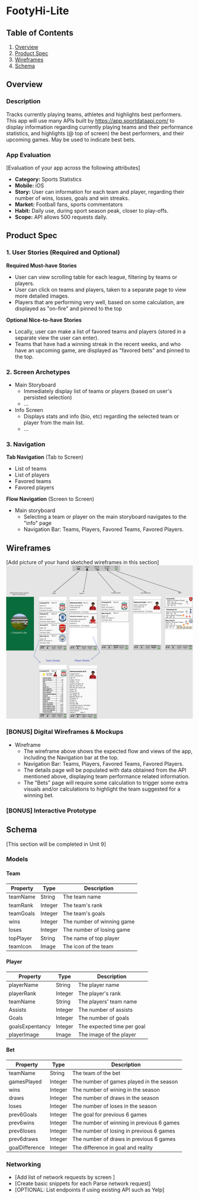 # FootyHi-Lite

## Table of Contents
1. [Overview](#Overview)
1. [Product Spec](#Product-Spec)
1. [Wireframes](#Wireframes)
2. [Schema](#Schema)

## Overview
### Description
Tracks currently playing teams, athletes and highlights best performers.
This app will use many APIs built by https://app.sportdataapi.com/ to display information regarding currently playing teams and their performance statistics, and highlights (@ top of screen) the best performers, and their upcoming games. May be used to indicate best bets.

### App Evaluation
[Evaluation of your app across the following attributes]
- **Category:** Sports Statistics
- **Mobile:** iOS
- **Story:** User can information for each team and player, regarding their number of wins, losses, goals and win streaks.
- **Market:** Football fans, sports commentators
- **Habit:** Daily use, during sport season peak, closer to play-offs.
- **Scope:** API allows 500 requests daily.

## Product Spec

### 1. User Stories (Required and Optional)

**Required Must-have Stories**

* User can view scrolling table for each league, filtering by teams or players.
* User can click on teams and players, taken to a separate page to view more detailed images.
* Players that are performing very well, based on some calculation, are displayed as "on-fire" and pinned to the top

**Optional Nice-to-have Stories**

* Locally, user can make a list of favored teams and players (stored in a separate view the user can enter).
* Teams that have had a winning streak in the recent weeks, and who have an upcoming game, are displayed as "favored bets" and pinned to the top.


### 2. Screen Archetypes

* Main Storyboard
   * Immediately display list of teams or players (based on user's persisted selection)
   * ...
* Info Screen
   * Displays stats and info (bio, etc) regarding the selected team or player from the main list.
   * ...

### 3. Navigation

**Tab Navigation** (Tab to Screen)

* List of teams
* List of players
* Favored teams
* Favored players

**Flow Navigation** (Screen to Screen)

* Main storyboard
   * Selecting a team or player on the main storyboard navigates to the "info" page
   * Navigation Bar: Teams, Players, Favored Teams, Favored Players.


## Wireframes
[Add picture of your hand sketched wireframes in this section]
<img src="https://github.com/iospod1/groupproject/blob/main/UIDesign.png" width=600>

### [BONUS] Digital Wireframes & Mockups
* Wireframe
   * The wireframe above shows the expected flow and views of the app, including the Navigation bar at the top.
   * Navigation Bar: Teams, Players, Favored Teams, Favored Players.
   * The details page will be populated with data obtained from the API mentioned above, displaying team performance related information.
   * The "Bets" page will require some calculation to trigger some extra visuals and/or calculations to highlight the team suggested for a winning bet.

### [BONUS] Interactive Prototype

## Schema 
[This section will be completed in Unit 9]
### Models

#### Team

| Property | Type | Description | 
| ------------- | ------------- | ------------- |
| teamName  | String  | The team name |
| teamRank  | Integer  | The team's rank |
| teamGoals  | Integer  | The team's goals|
| wins  | Integer  | The number of winning game |
| loses  | Integer  | The number of losing game |
| topPlayer  | String  | The name of top player |
| teamIcon| Image| The icon of the team | 

#### Player

| Property | Type | Description | 
| ------------- | ------------- | ------------- |
| playerName  | String  | The player name |
| playerRank  | Integer  | The player's rank |
| teamName  | String  | The players' team name |
| Assists  | Integer  | The number of assists |
| Goals  | Integer  | The number of goals |
| goalsExpentancy  | Integer  | The expected time per goal |
| playerImage| Image| The image of the player | 

#### Bet

| Property | Type | Description | 
| ------------- | ------------- | ------------- |
| teamName  | String  | The team of the bet |
| gamesPlayed  | Integer  | The number of games played in the season |
| wins  | Integer  | The number of wining in the season |
| draws | Integer  | The number of draws in the season |
| loses  | Integer  | The number of loses in the season |
| prev6Goals  | Integer  | The goal for previous 6 games|
| prev6wins| Integer| The number of winning in previous 6 games |
| prev6loses| Integer| The number of losing in previous 6 games |
| prev6draws | Integer  | The number of draws in previous 6 games |
| goalDifference | Integer| The difference in goal and reality|

### Networking
- [Add list of network requests by screen ]
- [Create basic snippets for each Parse network request]
- [OPTIONAL: List endpoints if using existing API such as Yelp]
